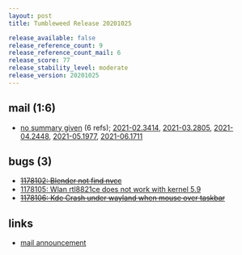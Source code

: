 ```yaml
---
layout: post
title: Tumbleweed Release 20201025

release_available: false
release_reference_count: 9
release_reference_count_mail: 6
release_score: 77
release_stability_level: moderate
release_version: 20201025
---
```


## mail (1:6)

- [no summary given](https://github.com/boombatower/tumbleweed-review/issues/10) (6 refs); [2021-02.3414](https://github.com/boombatower/tumbleweed-review/issues/10), [2021-03.2805](https://github.com/boombatower/tumbleweed-review/issues/10), [2021-04.2448](https://github.com/boombatower/tumbleweed-review/issues/10), [2021-05.1977](https://github.com/boombatower/tumbleweed-review/issues/10), [2021-06.1711](https://github.com/boombatower/tumbleweed-review/issues/10)

## bugs (3)

<!--more-->

- ~~[1178102: Blender not find nvcc](https://bugzilla.opensuse.org/show_bug.cgi?id=1178102)~~
- [1178105: Wlan rtl8821ce does not work with kernel 5.9](https://bugzilla.opensuse.org/show_bug.cgi?id=1178105)
- ~~[1178106: Kde Crash under wayland when mouse over taskbar](https://bugzilla.opensuse.org/show_bug.cgi?id=1178106)~~



## links

- [mail announcement](https://github.com/boombatower/tumbleweed-review/issues/10)
